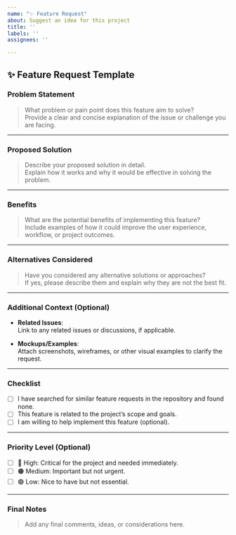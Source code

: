 ```yaml
---
name: "✨ Feature Request"
about: Suggest an idea for this project
title: ''
labels: ''
assignees: ''

---
```


## ✨ Feature Request Template

### Problem Statement

> What problem or pain point does this feature aim to solve?  
> Provide a clear and concise explanation of the issue or challenge you are facing.

---

### Proposed Solution

> Describe your proposed solution in detail.  
> Explain how it works and why it would be effective in solving the problem.

---

### Benefits

> What are the potential benefits of implementing this feature?  
> Include examples of how it could improve the user experience, workflow, or project outcomes.

---

### Alternatives Considered

> Have you considered any alternative solutions or approaches?  
> If yes, please describe them and explain why they are not the best fit.

---

### Additional Context (Optional)

- **Related Issues**:  
  Link to any related issues or discussions, if applicable.

- **Mockups/Examples**:  
  Attach screenshots, wireframes, or other visual examples to clarify the request.

---

### Checklist

- [ ] I have searched for similar feature requests in the repository and found none.
- [ ] This feature is related to the project’s scope and goals.
- [ ] I am willing to help implement this feature (optional).

---

### Priority Level (Optional)

- [ ] 🔴 High: Critical for the project and needed immediately.
- [ ] 🟠 Medium: Important but not urgent.
- [ ] 🟢 Low: Nice to have but not essential.

---

### Final Notes

> Add any final comments, ideas, or considerations here.
